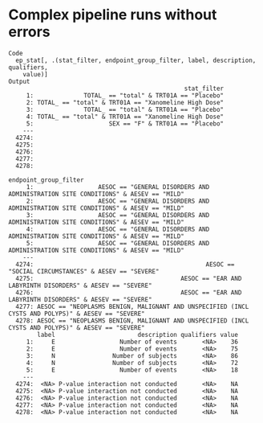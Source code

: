 # Complex pipeline runs without errors

    Code
      ep_stat[, .(stat_filter, endpoint_group_filter, label, description, qualifiers,
        value)]
    Output
                                                     stat_filter
         1:              TOTAL_ == "total" & TRT01A == "Placebo"
         2: TOTAL_ == "total" & TRT01A == "Xanomeline High Dose"
         3:              TOTAL_ == "total" & TRT01A == "Placebo"
         4: TOTAL_ == "total" & TRT01A == "Xanomeline High Dose"
         5:                     SEX == "F" & TRT01A == "Placebo"
        ---                                                     
      4274:                                                     
      4275:                                                     
      4276:                                                     
      4277:                                                     
      4278:                                                     
                                                                                         endpoint_group_filter
         1:                  AESOC == "GENERAL DISORDERS AND ADMINISTRATION SITE CONDITIONS" & AESEV == "MILD"
         2:                  AESOC == "GENERAL DISORDERS AND ADMINISTRATION SITE CONDITIONS" & AESEV == "MILD"
         3:                  AESOC == "GENERAL DISORDERS AND ADMINISTRATION SITE CONDITIONS" & AESEV == "MILD"
         4:                  AESOC == "GENERAL DISORDERS AND ADMINISTRATION SITE CONDITIONS" & AESEV == "MILD"
         5:                  AESOC == "GENERAL DISORDERS AND ADMINISTRATION SITE CONDITIONS" & AESEV == "MILD"
        ---                                                                                                   
      4274:                                                AESOC == "SOCIAL CIRCUMSTANCES" & AESEV == "SEVERE"
      4275:                                         AESOC == "EAR AND LABYRINTH DISORDERS" & AESEV == "SEVERE"
      4276:                                         AESOC == "EAR AND LABYRINTH DISORDERS" & AESEV == "SEVERE"
      4277: AESOC == "NEOPLASMS BENIGN, MALIGNANT AND UNSPECIFIED (INCL CYSTS AND POLYPS)" & AESEV == "SEVERE"
      4278: AESOC == "NEOPLASMS BENIGN, MALIGNANT AND UNSPECIFIED (INCL CYSTS AND POLYPS)" & AESEV == "SEVERE"
            label                       description qualifiers value
         1:     E                  Number of events       <NA>    36
         2:     E                  Number of events       <NA>    75
         3:     N                Number of subjects       <NA>    86
         4:     N                Number of subjects       <NA>    72
         5:     E                  Number of events       <NA>    18
        ---                                                         
      4274:  <NA> P-value interaction not conducted       <NA>    NA
      4275:  <NA> P-value interaction not conducted       <NA>    NA
      4276:  <NA> P-value interaction not conducted       <NA>    NA
      4277:  <NA> P-value interaction not conducted       <NA>    NA
      4278:  <NA> P-value interaction not conducted       <NA>    NA

